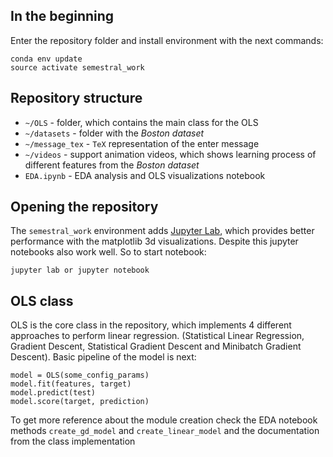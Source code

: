 ## In the beginning

Enter the repository folder and install environment with the next commands:
```
conda env update
source activate semestral_work
```

## Repository structure

* `~/OLS` - folder, which contains the main class for the OLS
* `~/datasets` - folder with the *Boston dataset*
* `~/message_tex` - `TeX` representation of the enter message
* `~/videos` - support animation videos, which shows learning process of different features from the *Boston dataset*
* `EDA.ipynb` - EDA analysis and OLS visualizations notebook

## Opening the repository

The `semestral_work` environment adds [Jupyter Lab](https://jupyterlab.readthedocs.io/en/stable/), which provides better performance with the matplotlib 3d visualizations. Despite this jupyter notebooks also work well. So to start notebook:

```
jupyter lab or jupyter notebook
```

## OLS class
OLS is the core class in the repository, which implements 4 different approaches to perform linear regression. (Statistical Linear Regression, Gradient Descent, Statistical Gradient Descent and Minibatch Gradient Descent). 
Basic pipeline of the model is next:

```
model = OLS(some_config_params)
model.fit(features, target)
model.predict(test)
model.score(target, prediction)
```

To get more reference about the module creation check the EDA notebook methods `create_gd_model` and `create_linear_model` and the documentation from the class implementation
